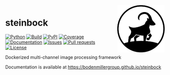 <img src="https://raw.githubusercontent.com/BodenmillerGroup/steinbock/main/docs/img/steinbock-logo.png" align="right" alt="Logo" width="150" />

# steinbock

<a href="https://python.org"><img alt="Python" src="https://img.shields.io/pypi/pyversions/steinbock"></a>
<a href="https://github.com/BodenmillerGroup/steinbock/pkgs/container/steinbock" alt="Build"><img alt="Build" src="https://img.shields.io/github/actions/workflow/status/BodenmillerGroup/steinbock/build.yml?label=build"></a>
<a href="https://pypi.org/project/steinbock" alt="PyPI"><img alt="PyPI" src="https://img.shields.io/pypi/v/steinbock"></a>
<a href="https://codecov.io/gh/BodenmillerGroup/steinbock"><img alt="Coverage" src="https://img.shields.io/codecov/c/github/BodenmillerGroup/steinbock"></a>
<a href="https://bodenmillergroup.github.io/steinbock" alt="Documentation"><img alt="Documentation" src="https://img.shields.io/github/actions/workflow/status/BodenmillerGroup/steinbock/docs.yml?label=docs"></a>
<a href="https://github.com/BodenmillerGroup/steinbock/issues" alt="Issues"><img alt="Issues" src="https://img.shields.io/github/issues/BodenmillerGroup/steinbock"></a>
<a href="https://github.com/BodenmillerGroup/steinbock/pulls" alt="Pull requests"><img alt="Pull requests" src="https://img.shields.io/github/issues-pr/BodenmillerGroup/steinbock"></a>
<a href="https://github.com/BodenmillerGroup/steinbock/blob/main/LICENSE" alt="License"><img alt="License" src="https://img.shields.io/github/license/BodenmillerGroup/steinbock"></a>

Dockerized multi-channel image processing framework

Documentation is available at https://bodenmillergroup.github.io/steinbock
